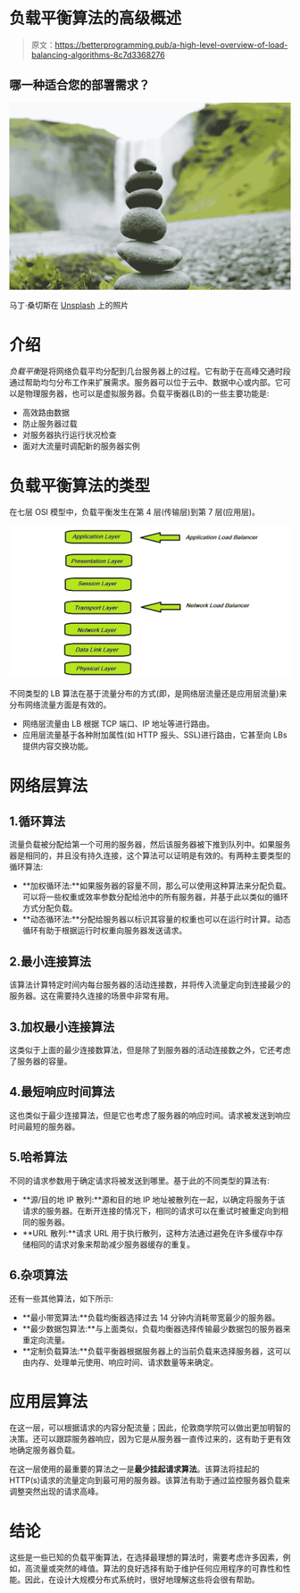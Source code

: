# 负载平衡算法的高级概述

> 原文：<https://betterprogramming.pub/a-high-level-overview-of-load-balancing-algorithms-8c7d3368276>

## 哪一种适合您的部署需求？

![](img/4065e698f9a942288e75b81987104f56.png)

马丁·桑切斯在 [Unsplash](https://unsplash.com?utm_source=medium&utm_medium=referral) 上的照片

# 介绍

*负载平衡*是将网络负载平均分配到几台服务器上的过程。它有助于在高峰交通时段通过帮助均匀分布工作来扩展需求。服务器可以位于云中、数据中心或内部。它可以是物理服务器，也可以是虚拟服务器。负载平衡器(LB)的一些主要功能是:

*   高效路由数据
*   防止服务器过载
*   对服务器执行运行状况检查
*   面对大流量时调配新的服务器实例

# 负载平衡算法的类型

在七层 OSI 模型中，负载平衡发生在第 4 层(传输层)到第 7 层(应用层)。

![](img/f67430733f5e423b158d124b0fe5f09f.png)

不同类型的 LB 算法在基于流量分布的方式(即，是网络层流量还是应用层流量)来分布网络流量方面是有效的。

*   网络层流量由 LB 根据 TCP 端口、IP 地址等进行路由。
*   应用层流量基于各种附加属性(如 HTTP 报头、SSL)进行路由，它甚至向 LBs 提供内容交换功能。

# 网络层算法

## 1.循环算法

流量负载被分配给第一个可用的服务器，然后该服务器被下推到队列中。如果服务器是相同的，并且没有持久连接，这个算法可以证明是有效的。有两种主要类型的循环算法:

*   **加权循环法:**如果服务器的容量不同，那么可以使用这种算法来分配负载。可以将一些权重或效率参数分配给池中的所有服务器，并基于此以类似的循环方式分配负载。
*   **动态循环法:**分配给服务器以标识其容量的权重也可以在运行时计算。动态循环有助于根据运行时权重向服务器发送请求。

## 2.最小连接算法

该算法计算特定时间内每台服务器的活动连接数，并将传入流量定向到连接最少的服务器。这在需要持久连接的场景中非常有用。

## 3.加权最小连接算法

这类似于上面的最少连接数算法，但是除了到服务器的活动连接数之外，它还考虑了服务器的容量。

## 4.最短响应时间算法

这也类似于最少连接算法，但是它也考虑了服务器的响应时间。请求被发送到响应时间最短的服务器。

## 5.哈希算法

不同的请求参数用于确定请求将被发送到哪里。基于此的不同类型的算法有:

*   **源/目的地 IP 散列:**源和目的地 IP 地址被散列在一起，以确定将服务于该请求的服务器。在断开连接的情况下，相同的请求可以在重试时被重定向到相同的服务器。
*   **URL 散列:**请求 URL 用于执行散列，这种方法通过避免在许多缓存中存储相同的请求对象来帮助减少服务器缓存的重复。

## 6.杂项算法

还有一些其他算法，如下所示:

*   **最小带宽算法:**负载均衡器选择过去 14 分钟内消耗带宽最少的服务器。
*   **最少数据包算法:**与上面类似，负载均衡器选择传输最少数据包的服务器来重定向流量。
*   **定制负载算法:**负载平衡器根据服务器上的当前负载来选择服务器，这可以由内存、处理单元使用、响应时间、请求数量等来确定。

# 应用层算法

在这一层，可以根据请求的内容分配流量；因此，伦敦商学院可以做出更加明智的决策。还可以跟踪服务器响应，因为它是从服务器一直传过来的，这有助于更有效地确定服务器负载。

在这一层使用的最重要的算法之一是**最少挂起请求算法**。该算法将挂起的 HTTP(s)请求的流量定向到最可用的服务器。该算法有助于通过监控服务器负载来调整突然出现的请求高峰。

# 结论

这些是一些已知的负载平衡算法，在选择最理想的算法时，需要考虑许多因素，例如，高流量或突然的峰值。算法的良好选择有助于维护任何应用程序的可靠性和性能。因此，在设计大规模分布式系统时，很好地理解这些将会很有帮助。